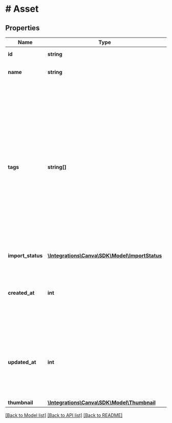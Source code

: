 # # Asset

## Properties

Name | Type | Description | Notes
------------ | ------------- | ------------- | -------------
**id** | **string** | The ID of the asset. |
**name** | **string** | The name of the asset. |
**tags** | **string[]** | The user-facing tags attached to the asset. Users can add these tags to their uploaded assets, and they can search their uploaded assets in the Canva UI by searching for these tags. For information on how users use tags, see the [Canva Help Center page on asset tags](https://www.canva.com/help/add-edit-tags/). |
**import_status** | [**\Integrations\Canva\SDK\Model\ImportStatus**](ImportStatus.md) |  | [optional]
**created_at** | **int** | When the asset was added to Canva, as a Unix timestamp (in seconds since the Unix Epoch). |
**updated_at** | **int** | When the asset was last updated in Canva, as a Unix timestamp (in seconds since the Unix Epoch). |
**thumbnail** | [**\Integrations\Canva\SDK\Model\Thumbnail**](Thumbnail.md) |  | [optional]

[[Back to Model list]](../../README.md#models) [[Back to API list]](../../README.md#endpoints) [[Back to README]](../../README.md)
